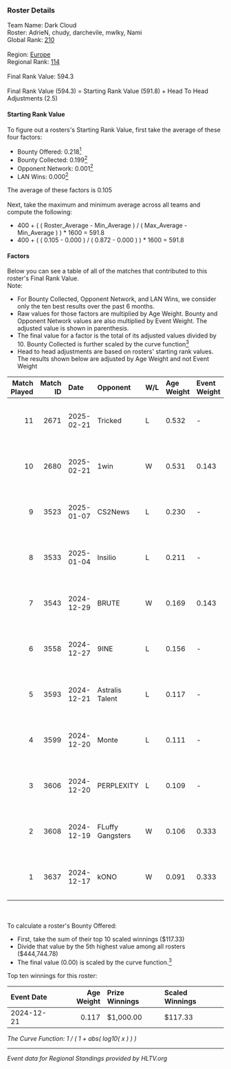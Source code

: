 ### Roster Details<br />
Team Name: Dark Cloud<br />
Roster: AdrieN, chudy, darchevile, mwlky, Nami<br />
Global Rank: [210](../../standings_global_2025_06_02.md)<br />
<br />
Region: [Europe]( ../../standings_europe_2025_06_02.md)<br />
Regional Rank: [114]( ../../standings_europe_2025_06_02.md)<br />
<br />
Final Rank Value:  594.3<br />
<br />
Final Rank Value (594.3) = Starting Rank Value (591.8) + Head To Head Adjustments (2.5)<br />

#### Starting Rank Value<br />
To figure out a rosters's Starting Rank Value, first take the average of these four factors:<br />
- Bounty Offered: 0.218[<sup>1</sup>](#table2)
- Bounty Collected: 0.199[<sup>2</sup>](#table1)
- Opponent Network: 0.001[<sup>2</sup>](#table1)
- LAN Wins: 0.000[<sup>2</sup>](#table1)

The average of these factors is 0.105<br />
<br />
Next, take the maximum and minimum average across all teams and compute the following:<br />
- 400 + ( ( Roster_Average - Min_Average ) / ( Max_Average - Min_Average ) ) * 1600 = 591.8
- 400 + ( ( 0.105 - 0.000 ) / ( 0.872 - 0.000 ) ) * 1600 = 591.8


#### Factors<br />
Below you can see a table of all of the matches that contributed to this roster's Final Rank Value.<br />
Note:<br />

- For Bounty Collected, Opponent Network, and LAN Wins, we consider only the ten best results over the past 6 months.
- Raw values for those factors are multiplied by Age Weight. Bounty and Opponent Network values are also multiplied by Event Weight. The adjusted value is shown in parenthesis.
- The final value for a factor is the total of its adjusted values divided by 10. Bounty Collected is further scaled by the curve function[<sup>3</sup>](#curveFunction)
- Head to head adjustments are based on rosters' starting rank values. The results shown below are adjusted by Age Weight and not Event Weight
<span id="table1"></span><br />


| Match Played | Match ID | Date       | Opponent         | W/L | Age Weight | Event Weight | Bounty Collected | Opponent Network | LAN Wins  | H2H Adj. | Roster                                    |
| -: | -: | :- | :- | :- | :- | :- | :- | :- | :- | -: | :- |
|           11 |     2671 | 2025-02-21 | Tricked          | L   | 0.532      | -            | -                | -                | -         |    -1.46 | AdrieN, chudy, darchevile, mwlky, Nami    |
|           10 |     2680 | 2025-02-21 | 1win             | W   | 0.531      | 0.143        | 0.011 (0.001)    | 0.140 (0.011)    | 0 (0.000) |    12.85 | AdrieN, chudy, darchevile, mwlky, Nami    |
|            9 |     3523 | 2025-01-07 | CS2News          | L   | 0.230      | -            | -                | -                | -         |    -4.72 | chudy, darchevile, Enzo, Michat, Nami     |
|            8 |     3533 | 2025-01-04 | Insilio          | L   | 0.211      | -            | -                | -                | -         |    -4.15 | chudy, darchevile, Enzo, Michat, Nami     |
|            7 |     3543 | 2024-12-29 | BRUTE            | W   | 0.169      | 0.143        | 0.000 (0.000)    | 0.009 (0.000)    | 0 (0.000) |     1.80 | Bambosh, chudy, darchevile, Nami, next1me |
|            6 |     3558 | 2024-12-27 | 9INE             | L   | 0.156      | -            | -                | -                | -         |    -0.35 | Bambosh, chudy, darchevile, Enzo, Nami    |
|            5 |     3593 | 2024-12-21 | Astralis Talent  | L   | 0.117      | -            | -                | -                | -         |    -2.33 | Bambosh, chudy, darchevile, Enzo, Nami    |
|            4 |     3599 | 2024-12-20 | Monte            | L   | 0.111      | -            | -                | -                | -         |    -0.60 | Bambosh, chudy, darchevile, Enzo, Nami    |
|            3 |     3606 | 2024-12-20 | PERPLEXITY       | L   | 0.109      | -            | -                | -                | -         |    -1.15 | Bambosh, chudy, darchevile, Enzo, Nami    |
|            2 |     3608 | 2024-12-19 | FLuffy Gangsters | W   | 0.106      | 0.333        | 0.000 (0.000)    | 0.018 (0.001)    | 0 (0.000) |     1.08 | Bambosh, chudy, darchevile, Enzo, Nami    |
|            1 |     3637 | 2024-12-17 | kONO             | W   | 0.091      | 0.333        | 0.002 (0.000)    | 0.036 (0.001)    | 0 (0.000) |     1.56 | chudy, darchevile, Enzo, Melavi, Nami     |

<br />
<span id="table2"></span><br />
To calculate a roster's Bounty Offered:<br />

- First, take the sum of their top 10 scaled winnings ($117.33)
- Divide that value by the 5th highest value among all rosters ($444,744.78)
- The final value (0.00) is scaled by the curve function.[<sup>3</sup>](#curveFunction)

Top ten winnings for this roster:<br />

| Event Date | Age Weight | Prize Winnings | Scaled Winnings |
| :- | -: | :- | :- |
| 2024-12-21 |      0.117 | $1,000.00      | $117.33         |


<span id="curveFunction"></span>_The Curve Function: 1 / ( 1 + abs( log10( x ) ) )_<br />

---
_Event data for Regional Standings provided by HLTV.org_<br />
